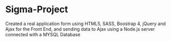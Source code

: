 # Sigma-Project

Created a real application form using HTML5, SASS, Boostrap 4, jQuery and Ajax for the Front End, and sending data to Ajax using a Node.js server connected with a MYSQL Database 
